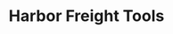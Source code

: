 ---
title: "Harbor Freight Tools"
url: /phoenix/harbor-freight-tools-west-bell-road/
shop: Eisenwaren
---